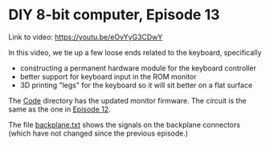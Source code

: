# DIY 8-bit computer, Episode 13

Link to video: <https://youtu.be/eOvYyG3CDwY>

In this video, we tie up a few loose ends related to the keyboard, specifically

* constructing a permanent hardware module for the keyboard controller
* better support for keyboard input in the ROM monitor
* 3D printing "legs" for the keyboard so it will sit better on a flat surface

The [Code](Code) directory has the updated monitor firmware. The circuit is the same
as the one in [Episode 12](../Episode12).

The file [backplane.txt](backplane.txt) shows the signals on the backplane connectors
(which have not changed since the previous episode.)
